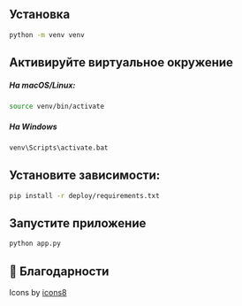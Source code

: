 ## Установка

```bash
python -m venv venv
```

## Активируйте виртуальное окружение

##### На macOS/Linux:

```bash
source venv/bin/activate
```

##### На Windows

```bash
venv\Scripts\activate.bat
```

## Установите зависимости:

```bash
pip install -r deploy/requirements.txt
```

## Запустите приложение

```bash
python app.py
```

## 🙏 Благодарности

Icons by [icons8]('https://icons8.ru/' "Cайт предоставивший иконки для проекта")